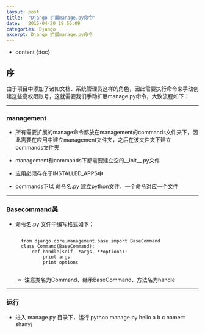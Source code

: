 ```yaml
---
layout: post
title:  "Django 扩展manage.py命令"
date:   2015-04-20 19:56:09
categories: Django
excerpt: Django 扩展manage.py命令
---
```


* content
{:toc}


## 序


由于项目中添加了诸如文档、系统管理员这样的角色，因此需要执行命令来手动创建这些高权限账号，这就需要我们手动扩展manage.py命令，大致流程如下：

---

### management

* 所有需要扩展的manage命令都放在management的commands文件夹下，因此需要在应用中建立management文件夹，之后在该文件夹下建立commands文件夹

* management和commands下都需要建立空的__init__.py文件

* 应用必须存在于INSTALLED_APPS中

* commands下以  命令名.py  建立python文件，一个命令对应一个文件

---

### Basecommand类

* 命令名.py 文件中编写格式如下：

    <pre><code>
    from django.core.management.base import BaseCommand
    class Command(BaseCommand):
        def handle(self, *args, **options):
            print args
            print options
    </code></pre>

  * 注意类名为Command、继承BaseCommand、方法名为handle

---

### 运行

* 进入 manage.py 目录下，运行 python manage.py hello a b c name＝shanyj
